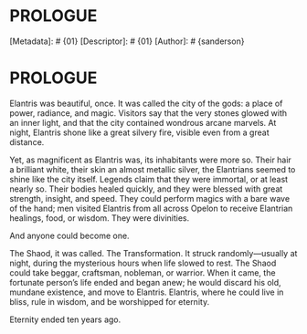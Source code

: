 # PROLOGUE
[Metadata]: # {01}
[Descriptor]: # {01}
[Author]: # {sanderson}
# PROLOGUE
Elantris was beautiful, once. It was called the city of the gods: a place of
power, radiance, and magic. Visitors say that the very stones glowed with an
inner light, and that the city contained wondrous arcane marvels. At night,
Elantris shone like a great silvery fire, visible even from a great distance.

Yet, as magnificent as Elantris was, its inhabitants were more so. Their hair a
brilliant white, their skin an almost metallic silver, the Elantrians seemed to
shine like the city itself. Legends claim that they were immortal, or at least
nearly so. Their bodies healed quickly, and they were blessed with great
strength, insight, and speed. They could perform magics with a bare wave of the
hand; men visited Elantris from all across Opelon to receive Elantrian
healings, food, or wisdom. They were divinities.

And anyone could become one.

The Shaod, it was called. The Transformation. It struck randomly—usually at
night, during the mysterious hours when life slowed to rest. The Shaod could
take beggar, craftsman, nobleman, or warrior. When it came, the fortunate
person’s life ended and began anew; he would discard his old, mundane
existence, and move to Elantris. Elantris, where he could live in bliss, rule
in wisdom, and be worshipped for eternity.

Eternity ended ten years ago.

